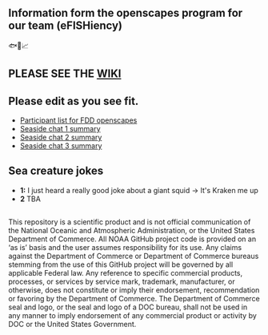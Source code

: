 ## Information form the openscapes program for our team (eFISHiency)

🐟📡📈

## PLEASE SEE THE [WIKI](https://github.com/AJONES8/FMRD_CRB_Openscapes_eFISHiency/wiki) ##


## Please edit as you see fit.

- [Participant list for FDD openscapes](https://docs.google.com/spreadsheets/d/1Xv-N-_PiJwbgrtxXFtRUI_-spq92ZjSylPxMKRWEqfE/edit#gid=0) 
- [Seaside chat 1 summary ](https://github.com/AJONES8/FMRD_CRB_Openscapes_eFISHiency/blob/main/eFISHiency_Chat_1.md)
- [Seaside chat 2 summary ](https://github.com/AJONES8/FMRD_CRB_Openscapes_eFISHiency/blob/main/eFISHiency_Chat_2.md)
- [Seaside chat 3 summary ](https://github.com/AJONES8/FMRD_CRB_Openscapes_eFISHiency/blob/main/eFISHiency_Chat_3.md)

## Sea creature jokes

- **1:** I just heard a really good joke about a giant squid -> It's Kraken me up 
- **2** TBA

## 

This repository is a scientific product and is not official communication of the National Oceanic and Atmospheric Administration, or the United States Department of Commerce. All NOAA GitHub project code is provided on an ‘as is’ basis and the user assumes responsibility for its use. Any claims against the Department of Commerce or Department of Commerce bureaus stemming from the use of this GitHub project will be governed by all applicable Federal law. Any reference to specific commercial products, processes, or services by service mark, trademark, manufacturer, or otherwise, does not constitute or imply their endorsement, recommendation or favoring by the Department of Commerce. The Department of Commerce seal and logo, or the seal and logo of a DOC bureau, shall not be used in any manner to imply endorsement of any commercial product or activity by DOC or the United States Government.
